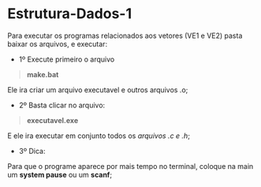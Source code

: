 # Estrutura-Dados-1
Para executar os programas relacionados aos vetores (VE1 e VE2) pasta baixar os arquivos, e executar:

* 1º Execute primeiro o arquivo 
> **make.bat**

Ele ira criar um arquivo executavel e outros arquivos .o;

* 2º Basta clicar no arquivo:
> **executavel.exe** 

E ele ira executar em conjunto todos os *arquivos .c e .h*;

* 3º Dica: 

Para que o programe aparece por mais tempo no terminal, coloque na main um **system pause** ou um **scanf**;

